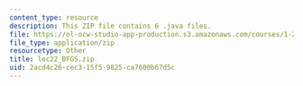 ```yaml
---
content_type: resource
description: This ZIP file contains 6 .java files.
file: https://ol-ocw-studio-app-production.s3.amazonaws.com/courses/1-204-computer-algorithms-in-systems-engineering-spring-2010/2acd4c26cec315f59825ca7600b67d5c_lec22_BFGS.zip
file_type: application/zip
resourcetype: Other
title: lec22_BFGS.zip
uid: 2acd4c26-cec3-15f5-9825-ca7600b67d5c
---
```

